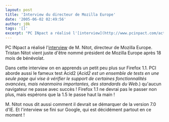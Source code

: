 ```yaml
---
layout: post
title: 'Interview du directeur de Mozilla Europe'
date: '2005-06-02 02:49:56'
author: j0k
tags: '[]'
excerpt: "PC INpact a réalisé l'[interview](http://www.pcinpact.com/actu/news/Interview_de_Tristan_Nitot_directeur_de_Mozilla_Eu.htm) de M. Nitot, directeur de Mozilla Europe.   Tristan Nitot vient juste d'être nommé président de Mozilla Europe après 18 mois de bénévolat.  \n  \nDans cette interview on en apprends un petit peu plus sur Firefox 1.1.   PCI      …"
---
```


PC INpact a réalisé l'[interview](http://www.pcinpact.com/actu/news/Interview_de_Tristan_Nitot_directeur_de_Mozilla_Eu.htm) de M. Nitot, directeur de Mozilla Europe.   Tristan Nitot vient juste d'être nommé président de Mozilla Europe après 18 mois de bénévolat.

Dans cette interview on en apprends un petit peu plus sur Firefox 1.1.   PCI aborde aussi le fameux test Acid2 (*Acid2 est un ensemble de tests en une seule page qui vise à vérifier le support de certaines fonctionnalités avancées, mais néanmoins importantes, des standards du Web.*) qu'aucun navigateur ne passe avec succès ! Firefox 1.1 ne devrai pas le passer non plus, mais espérons que la 1.5 le passe haut la main !

M. Nitot nous dit aussi comment il devrait se démarquer de la version 7.0 d'IE. Et l'interview se fini sur Google, qui est décidément partout en ce moment !
